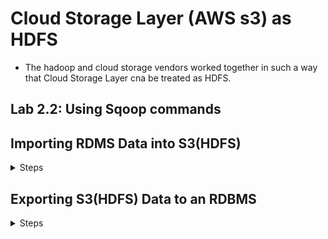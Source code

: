 # Cloud Storage Layer (AWS s3) as HDFS
* The hadoop and cloud storage vendors worked together in such a way that Cloud Storage Layer cna be treated as HDFS.
## Lab 2.2: Using Sqoop commands  
## Importing RDMS Data into S3(HDFS)
<details>
<summary>Steps</summary>
<br>

1.[Steps to create and RDS and connect]( https://github.com/dhagesharayu/Cloud_Computing/blob/Services/RDS.md)

2.	Create table and import data in RDMS it as shown.

![image](https://user-images.githubusercontent.com/63589909/86019452-3fd9c400-ba44-11ea-8019-43427f584f14.png)

![image](https://user-images.githubusercontent.com/63589909/86019520-554eee00-ba44-11ea-81b3-9f4f6984b193.png)

![image](https://user-images.githubusercontent.com/63589909/86051368-eb017200-ba72-11ea-9208-55b03ea90e50.png)

![image](https://user-images.githubusercontent.com/63589909/86020662-d22e9780-ba45-11ea-9e1e-65e257491552.png)

![image](https://user-images.githubusercontent.com/63589909/86051169-9eb63200-ba72-11ea-8eeb-b6e8d88ef2f6.png)

![image](https://user-images.githubusercontent.com/63589909/86051273-c7d6c280-ba72-11ea-9980-a9d2c5df7b87.png)

![image](https://user-images.githubusercontent.com/63589909/86051326-dc1abf80-ba72-11ea-876b-329824e3f3b4.png)

![image](https://user-images.githubusercontent.com/63589909/86051633-59463480-ba73-11ea-856b-f0cb55949371.png)

3. Steps to create hadoop cluster with sqoop: 

![image](https://user-images.githubusercontent.com/63589909/86051461-11bfa880-ba73-11ea-9c4d-34d59497c3f6.png)

![image](https://user-images.githubusercontent.com/63589909/86051475-16845c80-ba73-11ea-992c-1dbb70fd2331.png)

![image](https://user-images.githubusercontent.com/63589909/86051486-1be1a700-ba73-11ea-8d40-aa9289c94a37.png)

![image](https://user-images.githubusercontent.com/63589909/86051495-20a65b00-ba73-11ea-86ef-5bcde6ec8215.png)

![image](https://user-images.githubusercontent.com/63589909/86051509-269c3c00-ba73-11ea-8e96-81de2312e56f.png)

![image](https://user-images.githubusercontent.com/63589909/86051516-2ac85980-ba73-11ea-94c6-61b39c18ec69.png)

* [Steps for SSH to EMR](https://github.com/dhagesharayu/Bigdatalab/blob/master/EMRSetup%20with%20Hadoop.md)

4. [Steps to create s3 bucket](https://github.com/dhagesharayu/Cloud_Computing/blob/Services/S3.md)

* Make sure your s3 Bucket and RDS Database is publicly accessible.

5. Import the Table into s3
* Enter the following Sqoop command (all on a single line), which imports the salaries table in the test database into s3:

``` sqoop import --connect jdbc:mysql://Endpoint-of-database/databasename --username  <> --password <> -- table salaries --target-dir s3a://bucketname/salaries```

* A MapReduce job should start executing, and it may take a couple of minutes for the job to complete.

![image](https://user-images.githubusercontent.com/63589909/88274532-7f20cb00-ccf9-11ea-8c34-180485ff5068.png)

![image](https://user-images.githubusercontent.com/63589909/88274628-a11a4d80-ccf9-11ea-8571-5406cda13c93.png)

6. Verify the Import
* View the contents of your HDFS folder: ```hdfs dfs -ls s3a://bucketname/path```

* You should see a new folder named salaries. View its contents: ```hdfs dfs -ls s3a://bucketname/salaries```

![image](https://user-images.githubusercontent.com/63589909/88274883-1423c400-ccfa-11ea-8b03-d0a2da9ceb9e.png)

* Notice there are four new files in the salaries folder named part‐m‐0000x. Why are there four of these files?

* Answer: The MapReduce job that executed the Sqoop command used four mappers, so there are four output files (one from each mapper).

* Use the cat command to view the contents of the files. For example: ```hdfs dfs -cat s3a://bucketname/salaries/part-m-00000```


![image](https://user-images.githubusercontent.com/63589909/88275017-4af9da00-ccfa-11ea-8711-2a3f2729e0b7.png)

* Notice the contents of these files are the rows from the salaries table in MySQL. You have now successfully imported data from a MySQL database into s3. Also notice that you imported the entire table with all of its columns. Next, you will
import only specific columns of a table.


7. Specify Columns to Import

* Using the ‐‐columns argument, write a Sqoop command that imports the salary and age columns (in that order) of the salaries table into a directory in s3. 
* In addition, set the ‐m argument to 1 so that the result is a single file.

``` 
sqoop import --connect jdbc:mysql://Endpoint-of-database/databasename --username  <> --password<> --table salaries
--columns salary,age -m 1 --target-dir s3a://bucketname/directory_name
```

![image](https://user-images.githubusercontent.com/63589909/88275840-abd5e200-ccfb-11ea-8ae2-aa29d7e7475f.png)

![image](https://user-images.githubusercontent.com/63589909/88275940-d3c54580-ccfb-11ea-9fab-fbf684896952.png)

* To make it easier to read, the command can be broken down into smaller chunks separated by a "\" at the end of the break point in each line.

* After the import, verify you only have one part‐m file.

![image](https://user-images.githubusercontent.com/63589909/88276141-31f22880-ccfc-11ea-8cd1-4929ed927943.png)

* Verify that the contents of part‐m‐00000 are only the two columns you specified:

![image](https://user-images.githubusercontent.com/63589909/88276190-41717180-ccfc-11ea-91f0-e2f40021f0b4.png)

7. Importing from a Query

* Write a Sqoop import command that imports the rows from salaries in MySQL whose salary column is greater than 90,000.00.
* Use gender as the --split-by value, specify only two mappers, and import the data into s3 Bucket.
* The Sqoop command looks similar to the ones you have been using throughout this lab, except you will use --query instead of --table. Recall that when you use
a --query command you must also define a --split-by column, or define -m to be 1. Also, do not forget to add $CONDITIONS to the WHERE clause of your query, as
demonstrated earlier in this unit.

![image](https://user-images.githubusercontent.com/63589909/88276783-3ff47900-ccfd-11ea-8b88-be1432f5506c.png)

![image](https://user-images.githubusercontent.com/63589909/88277893-189eab80-ccff-11ea-8241-a3b1dcadafd1.png)

* To verify the result, view the contents of the files in salaries7. You should have only two output files.
```hdfs dfs -ls s3a://bucketname/directory_name```

![image](https://user-images.githubusercontent.com/63589909/88278088-759a6180-ccff-11ea-81b7-343913a6c89b.png)

* View the contents of part‐m‐00000 and part‐m‐00001.
```
hdfs dfs -cat s3a://bucketname/directory_name/part-m-00000
hdfs dfs -cat s3a://bucketname/directory_name/part-m-00001
```
![image](https://user-images.githubusercontent.com/63589909/88278154-91056c80-ccff-11ea-9b7c-b6e3cd51eb13.png)

* Notice that one file contains females, and the other file contains males. Because we used gender as the split‐by column, so all records with the same
gender are sent to the same mapper and the output files contain only records whose salary is greater than 90,000.00.

</details>

## Exporting S3(HDFS) Data to an RDBMS
<details>
<summary>Steps</summary>
<br>
  
1. [Steps to create and RDS and connect]( https://github.com/dhagesharayu/Cloud_Computing/blob/Services/RDS.md)

2. Create the table salaries2 in database as shown

![image](https://user-images.githubusercontent.com/63589909/86128830-84766580-baff-11ea-95cc-0939d6b0008c.png)

* Steps to create hadoop cluster with scoop and perform SSH shown in Importing RDMS Data into HDFS Steps.

3. [Steps to create s3 bucket](https://github.com/dhagesharayu/Cloud_Computing/blob/Services/S3.md)

* Make sure your s3 Bucket and RDS Database is publicly accessible.

3. The Data in the s3(hdfs) to be exported listed below. 

![image](https://user-images.githubusercontent.com/63589909/88279043-0887cb80-cd01-11ea-8199-79688324a299.png)

![image](https://user-images.githubusercontent.com/63589909/88279095-248b6d00-cd01-11ea-8412-d75169a5c098.png)

4. Export the Data
* Run a Sqoop command that exports the salarydata folder in HDFS into the salaries2 table in MySQL. At the end of the MapReduce output, you should see a
log event stating that 10,000 records were exported.

![image](https://user-images.githubusercontent.com/63589909/88278826-aaf37f00-cd00-11ea-87bb-a40f9c39f30a.png)

![image](https://user-images.githubusercontent.com/63589909/88278870-bb0b5e80-cd00-11ea-8bbd-decf96fd3ef0.png)

5. Verify it worked by viewing the table’s contents from the mysql.

![image](https://user-images.githubusercontent.com/63589909/86129014-b2f44080-baff-11ea-812e-61880777a562.png)

</details>
